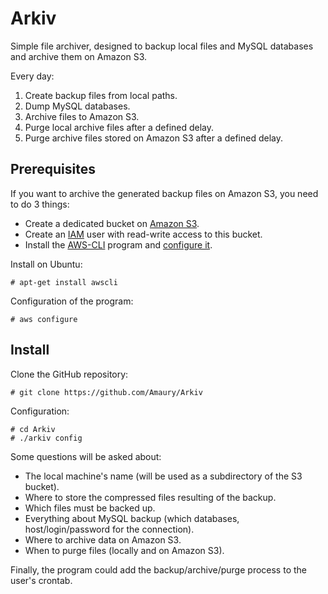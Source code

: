 Arkiv
=====

Simple file archiver, designed to backup local files and MySQL databases and archive them on Amazon S3.

Every day:
1. Create backup files from local paths.
2. Dump MySQL databases.
3. Archive files to Amazon S3.
4. Purge local archive files after a defined delay.
5. Purge archive files stored on Amazon S3 after a defined delay.

Prerequisites
-------------

If you want to archive the generated backup files on Amazon S3, you need to do 3 things:
- Create a dedicated bucket on [Amazon S3](https://aws.amazon.com/s3/).
- Create an [IAM](https://aws.amazon.com/iam/) user with read-write access to this bucket.
- Install the [AWS-CLI](https://aws.amazon.com/cli/) program and [configure it](http://docs.aws.amazon.com/cli/latest/userguide/cli-chap-welcome.html).

Install on Ubuntu:
```shell
# apt-get install awscli
```

Configuration of the program:
```shell
# aws configure
```

Install
-------

Clone the GitHub repository:
```shell
# git clone https://github.com/Amaury/Arkiv
```

Configuration:
```shell
# cd Arkiv
# ./arkiv config
```

Some questions will be asked about:
- The local machine's name (will be used as a subdirectory of the S3 bucket).
- Where to store the compressed files resulting of the backup.
- Which files must be backed up.
- Everything about MySQL backup (which databases, host/login/password for the connection).
- Where to archive data on Amazon S3.
- When to purge files (locally and on Amazon S3).

Finally, the program could add the backup/archive/purge process to the user's crontab.

